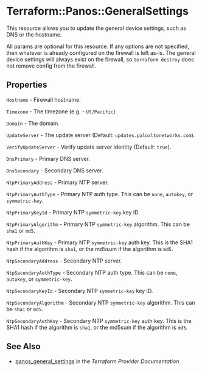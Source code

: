 # Terraform::Panos::GeneralSettings

This resource allows you to update the general device settings, such as DNS
or the hostname.

All params are optional for this resource.  If any options are not specified,
then whatever is already configured on the firewall is left as-is.  The
general device settings will always exist on the firewall, so `terraform
destroy` does not remove config from the firewall.

## Properties

`Hostname` - Firewall hostname.

`Timezone` - The timezone (e.g. - `US/Pacific`).

`Domain` - The domain.

`UpdateServer` - The update server (Default: `updates.paloaltonetworks.com`).

`VerifyUpdateServer` - Verify update server identity (Default: `true`).

`DnsPrimary` - Primary DNS server.

`DnsSecondary` - Secondary DNS server.

`NtpPrimaryAddress` - Primary NTP server.

`NtpPrimaryAuthType` - Primary NTP auth type.  This can be `none`,
`autokey`, or `symmetric-key`.

`NtpPrimaryKeyId` - Primary NTP `symmetric-key` key ID.

`NtpPrimaryAlgorithm` - Primary NTP `symmetric-key` algorithm.  This can be
`sha1` or `md5`.

`NtpPrimaryAuthKey` - Primary NTP `symmetric-key` auth key.  This is the
SHA1 hash if the algorithm is `sha1`, or the md5sum if the algorithm is
`md5`.

`NtpSecondaryAddress` - Secondary NTP server.

`NtpSecondaryAuthType` - Secondary NTP auth type.  This can be `none`,
`autokey`, or `symmetric-key`.

`NtpSecondaryKeyId` - Secondary NTP `symmetric-key` key ID.

`NtpSecondaryAlgorithm` - Secondary NTP `symmetric-key` algorithm.  This
can be `sha1` or `md5`.

`NtpSecondaryAuthKey` - Secondary NTP `symmetric-key` auth key.  This is
the SHA1 hash if the algorithm is `sha1`, or the md5sum if the algorithm is
`md5`.


## See Also

* [panos_general_settings](https://www.terraform.io/docs/providers/panos/r/general_settings.html) in the _Terraform Provider Documentation_